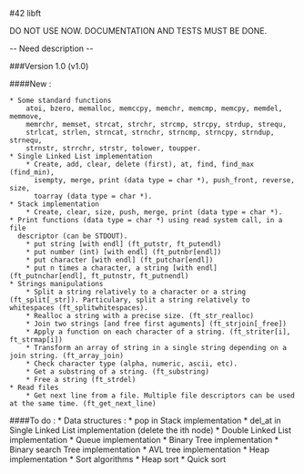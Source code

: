 #42 libft

DO NOT USE NOW. DOCUMENTATION AND TESTS MUST BE DONE.

-- Need description --

###Version 1.0 (v1.0)

####New :

    * Some standard functions
        atoi, bzero, memalloc, memccpy, memchr, memcmp, memcpy, memdel, memmove,
        memrchr, memset, strcat, strchr, strcmp, strcpy, strdup, strequ,
        strlcat, strlen, strncat, strnchr, strncmp, strncpy, strndup, strnequ,
        strnstr, strrchr, strstr, tolower, toupper.
    * Single Linked List implementation
        * Create, add, clear, delete (first), at, find, find_max (find_min),
          isempty, merge, print (data type = char *), push_front, reverse, size,
          toarray (data type = char *).
    * Stack implementation
        * Create, clear, size, push, merge, print (data type = char *).
    * Print functions (data type = char *) using read system call, in a file
      descriptor (can be STDOUT).
        * put string [with endl] (ft_putstr, ft_putendl)
        * put number (int) [with endl] (ft_putnbr[endl])
        * put character [with endl] (ft_putchar[endl])
        * put n times a character, a string [with endl] (ft_putnchar[endl], ft_putnstr, ft_putnendl)
    * Strings manipulations
        * Split a string relatively to a character or a string (ft_split[_str]). Particulary, split a string relatively to whitespaces (ft_splitwhitespaces).
        * Realloc a string with a precise size. (ft_str_realloc)
        * Join two strings [and free first aguments] (ft_strjoin[_free]) 
        * Apply a function on each character of a string. (ft_striter[i], ft_strmap[i])
        * Transform an array of string in a single string depending on a join string. (ft_array_join)
        * Check character type (alpha, numeric, ascii, etc).
        * Get a substring of a string. (ft_substring) 
        * Free a string (ft_strdel)
    * Read files
        * Get next line from a file. Multiple file descriptors can be used at the same time. (ft_get_next_line)

####To do :
    * Data structures :
        * pop in Stack implementation
        * del_at in Single Linked List implementation (delete the ith node)
        * Double Linked List implementation
        * Queue implementation
        * Binary Tree implementation
        * Binary search Tree implementation
        * AVL tree implementation
        * Heap implementation
    * Sort algorithms
        * Heap sort
        * Quick sort

